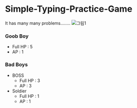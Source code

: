 # Simple-Typing-Practice-Game
It has many many problems........
![그림1](https://user-images.githubusercontent.com/58163606/175966480-20e497ce-aade-4ee7-bf55-08a161310474.png)

### Goob Boy
- Full HP : 5
- AP : 1

### Bad Boys
- BOSS
  - Full HP : 3
  - AP : 3
- Soldier
  - Full HP : 1
  - AP : 1

